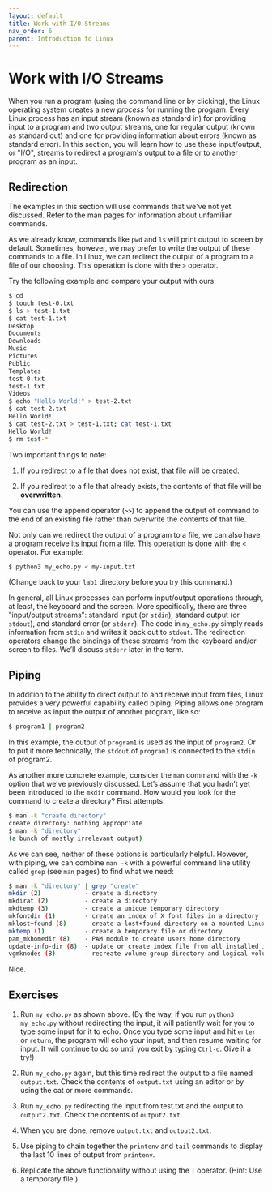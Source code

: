 ```yaml
---
layout: default
title: Work with I/O Streams
nav_order: 6
parent: Introduction to Linux
---
```


# Work with I/O Streams

When you run a program (using the command line or by clicking), the Linux operating system creates a new _process_ for running the program. Every Linux process has an input stream (known as standard in) for providing input to a program and two output streams, one for regular output (known as standard out) and one for providing information about errors (known as standard error). In this section, you will learn how to use these input/output, or "I/O", streams to redirect a program's output to a file or to another program as an input.

## Redirection

The examples in this section will use commands that we've not yet discussed. Refer to the man pages for information about unfamiliar commands.

As we already know, commands like `pwd` and `ls` will print output to screen by default. Sometimes, however, we may prefer to write the output of these commands to a file. In Linux, we can redirect the output of a program to a file of our choosing. This operation is done with the `>` operator.

Try the following example and compare your output with ours:

```bash
$ cd
$ touch test-0.txt
$ ls > test-1.txt
$ cat test-1.txt
Desktop
Documents
Downloads
Music
Pictures
Public
Templates
test-0.txt
test-1.txt
Videos
$ echo "Hello World!" > test-2.txt
$ cat test-2.txt
Hello World!
$ cat test-2.txt > test-1.txt; cat test-1.txt
Hello World!
$ rm test-*
```

Two important things to note:

1. If you redirect to a file that does not exist, that file will be created.

2. If you redirect to a file that already exists, the contents of that file will be **overwritten**.

You can use the append operator (`>>`) to append the output of command to the end of an existing file rather than overwrite the contents of that file.

Not only can we redirect the output of a program to a file, we can also have a program receive its input from a file. This operation is done with the `<` operator. For example:

```bash
$ python3 my_echo.py < my-input.txt
```

(Change back to your `lab1` directory before you try this command.)

In general, all Linux processes can perform input/output operations through, at least, the keyboard and the screen. More specifically, there are three "input/output streams": standard input (or `stdin`), standard output (or `stdout`), and standard error (or `stderr`). The code in `my_echo.py` simply reads information from `stdin` and writes it back out to `stdout`. The redirection operators change the bindings of these streams from the keyboard and/or screen to files. We’ll discuss `stderr` later in the term.

## Piping

In addition to the ability to direct output to and receive input from files, Linux provides a very powerful capability called piping. Piping allows one program to receive as input the output of another program, like so:

```bash
$ program1 | program2
```

In this example, the output of `program1` is used as the input of `program2`. Or to put it more technically, the `stdout` of `program1` is connected to the `stdin` of program2.

As another more concrete example, consider the `man` command with the `-k` option that we’ve previously discussed. Let’s assume that you hadn’t yet been introduced to the `mkdir` command. How would you look for the command to create a directory? First attempts:

```bash
$ man -k "create directory"
create directory: nothing appropriate
$ man -k "directory"
(a bunch of mostly irrelevant output)
```

As we can see, neither of these options is particularly helpful. However, with piping, we can combine `man -k` with a powerful command line utility called `grep` (see `man` pages) to find what we need:

```bash
$ man -k "directory" | grep "create"
mkdir (2)            - create a directory
mkdirat (2)          - create a directory
mkdtemp (3)          - create a unique temporary directory
mkfontdir (1)        - create an index of X font files in a directory
mklost+found (8)     - create a lost+found directory on a mounted Linux second extended fil...
mktemp (1)           - create a temporary file or directory
pam_mkhomedir (8)    - PAM module to create users home directory
update-info-dir (8)  - update or create index file from all installed info files in directory
vgmknodes (8)        - recreate volume group directory and logical volume special files
```

Nice.

## Exercises

1. Run `my_echo.py` as shown above. (By the way, if you run `python3 my_echo.py` without redirecting the input, it will patiently wait for you to type some input for it to echo. Once you type some input and hit `enter` or `return`, the program will echo your input, and then resume waiting for input. It will continue to do so until you exit by typing `Ctrl-d`. Give it a try!)

2. Run `my_echo.py` again, but this time redirect the output to a file named `output.txt`. Check the contents of `output.txt` using an editor or by using the cat or more commands.

3. Run `my_echo.py` redirecting the input from test.txt and the output to `output2.txt`. Check the contents of `output2.txt`.

4. When you are done, remove `output.txt` and `output2.txt`.

5. Use piping to chain together the `printenv` and `tail` commands to display the last 10 lines of output from `printenv`.

6. Replicate the above functionality without using the `|` operator. (Hint: Use a temporary file.)
